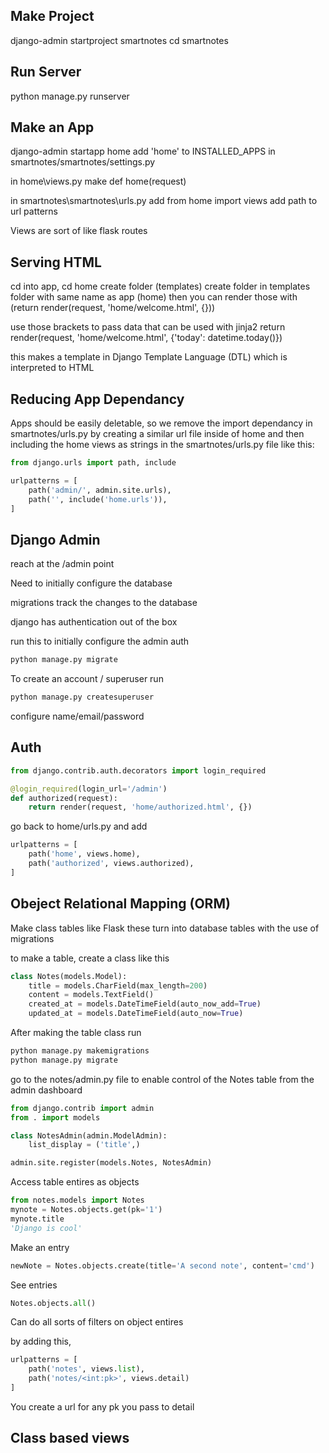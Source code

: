 ## Make Project
django-admin startproject smartnotes
cd smartnotes

## Run Server
python manage.py runserver

## Make an App
django-admin startapp home
add 'home' to INSTALLED_APPS in smartnotes/smartnotes/settings.py

in home\views.py
    make def home(request)

in smartnotes\smartnotes\urls.py
    add from home import views
    add path to url patterns

Views are sort of like flask routes

## Serving HTML
cd into app, cd home
create folder (templates)
create folder in templates folder with same name as app (home)
then you can render those with (return render(request, 'home/welcome.html', {}))

use those brackets to pass data that can be used with jinja2
    return render(request, 'home/welcome.html', {'today': datetime.today()})

this makes a template in Django Template Language (DTL) which is interpreted to HTML

## Reducing App Dependancy
Apps should be easily deletable, so we remove the import dependancy in smartnotes/urls.py by creating a similar url file inside of home and then including the home views as strings in the smartnotes/urls.py file like this:

```python
from django.urls import path, include

urlpatterns = [
    path('admin/', admin.site.urls),
    path('', include('home.urls')),
]
```

## Django Admin 
reach at the /admin point

Need to initially configure the database

migrations track the changes to the database

django has authentication out of the box

run this to initially configure the admin auth

```bash
python manage.py migrate
```

To create an account / superuser run

```bash
python manage.py createsuperuser
```

configure name/email/password

## Auth
```python
from django.contrib.auth.decorators import login_required

@login_required(login_url='/admin')
def authorized(request):
    return render(request, 'home/authorized.html', {})
```

go back to home/urls.py and add
```python 
urlpatterns = [
    path('home', views.home),
    path('authorized', views.authorized),
]
```

## Obeject Relational Mapping (ORM)
Make class tables like Flask
these turn into database tables with the use of migrations

to make a table, create a class like this
```python
class Notes(models.Model):
    title = models.CharField(max_length=200)
    content = models.TextField()
    created_at = models.DateTimeField(auto_now_add=True)
    updated_at = models.DateTimeField(auto_now=True)
```

After making the table class run
```bash
python manage.py makemigrations
python manage.py migrate
```

go to the notes/admin.py file to enable control of the Notes table from the admin dashboard

```python
from django.contrib import admin
from . import models

class NotesAdmin(admin.ModelAdmin):
    list_display = ('title',)

admin.site.register(models.Notes, NotesAdmin)
```

Access table entires as objects

```python
from notes.models import Notes
mynote = Notes.objects.get(pk='1')
mynote.title
'Django is cool'
```

Make an entry
```python
newNote = Notes.objects.create(title='A second note', content='cmd')
```

See entries
```python
Notes.objects.all()
```

Can do all sorts of filters on object entires

by adding this, 

```py
urlpatterns = [
    path('notes', views.list),
    path('notes/<int:pk>', views.detail)
]
```

You create a url for any pk you pass to detail

## Class based views